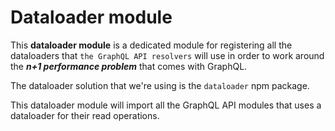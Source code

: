 # Dataloader module

This **dataloader module** is a dedicated module for registering all the dataloaders that `the GraphQL API resolvers` will use in order to work around the **_n+1 performance problem_** that comes with GraphQL.

The dataloader solution that we're using is the `dataloader` npm package.

This dataloader module will import all the GraphQL API modules that uses a dataloader for their read operations.

